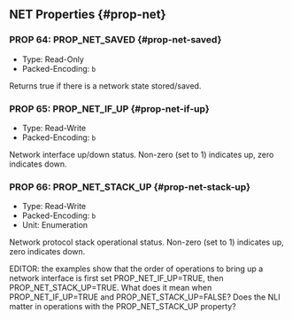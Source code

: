 ## NET Properties {#prop-net}

### PROP 64: PROP_NET_SAVED {#prop-net-saved}
* Type: Read-Only
* Packed-Encoding: `b`

Returns true if there is a network state stored/saved.

### PROP 65: PROP_NET_IF_UP  {#prop-net-if-up}
* Type: Read-Write
* Packed-Encoding: `b`

Network interface up/down status. Non-zero (set to 1) indicates up, zero indicates down.

### PROP 66: PROP_NET_STACK_UP  {#prop-net-stack-up}
* Type: Read-Write
* Packed-Encoding: `b`
* Unit: Enumeration

Network protocol stack operational status. Non-zero (set to 1) indicates up, zero indicates down.

EDITOR: the examples show that the order of operations to bring up a network interface is first set PROP_NET_IF_UP=TRUE, then PROP_NET_STACK_UP=TRUE. What does it mean when PROP_NET_IF_UP=TRUE and PROP_NET_STACK_UP=FALSE? Does the NLI matter in operations with the PROP_NET_STACK_UP property?
